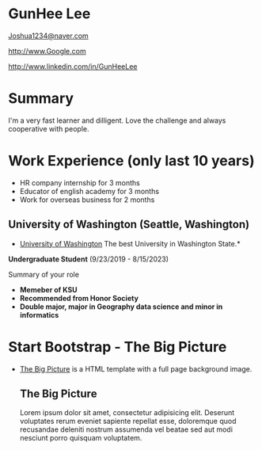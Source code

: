 # GunHee Lee

Joshua1234@naver.com

http://www.Google.com

http://www.linkedin.com/in/GunHeeLee

# Summary

 I'm a very fast learner and dilligent. Love the challenge and always cooperative with people.

# Work Experience (only last 10 years)

* HR company internship for 3 months
* Educator of english academy for 3 months
* Work for overseas business for 2 months

## University of Washington (Seattle, Washington)

* [University of Washington][] The best University in Washington State.*

**Undergraduate Student** (9/23/2019 - 8/15/2023)

Summary of your role

- **Memeber of KSU**
- **Recommended from Honor Society**
- **Double major, major in Geography data science and minor in informatics**

[University of Washington]: http://www.washington.edu

# Start Bootstrap - The Big Picture
* [The Big Picture][] is a HTML template with a full page background image.
        <!-- Page Content-->
        <section>
            <div class="container px-4 px-lg-5">
                <div class="row gx-4 gx-lg-5">
                    <div class="col-lg-6">
                        <h1 class="mt-5">The Big Picture</h1>
                        <p>Lorem ipsum dolor sit amet, consectetur adipisicing elit. Deserunt voluptates rerum eveniet sapiente repellat esse, doloremque quod recusandae deleniti nostrum assumenda vel beatae sed aut modi nesciunt porro quisquam voluptatem.</p>
                    </div>
                </div>
            </div>
        </section>

[The Big Picture]: https://www.gunehee.github.io
